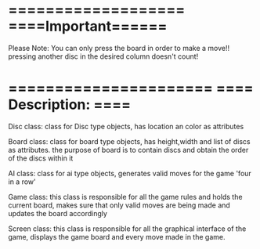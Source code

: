 ===================
====Important======
===================
Please Note:
You can only press the board in order to make a move!!
pressing another disc in the desired column doesn't count!


======================
==== Description: ====
======================
Disc class:
class for Disc type objects, has location an color as attributes

Board class:
class for board type objects, has height,width and list of discs as
    attributes. the purpose of board is to contain discs and obtain the
    order of the discs within it

AI class:
class for ai type objects, generates valid moves for the game 'four
    in a row'

Game class:
this class is responsible for all the game rules and holds the
    current board, makes sure that only valid moves are being made and
    updates the board accordingly

Screen class:
this class is responsible for all the graphical interface of the
    game, displays the game board and every move made in the game.
